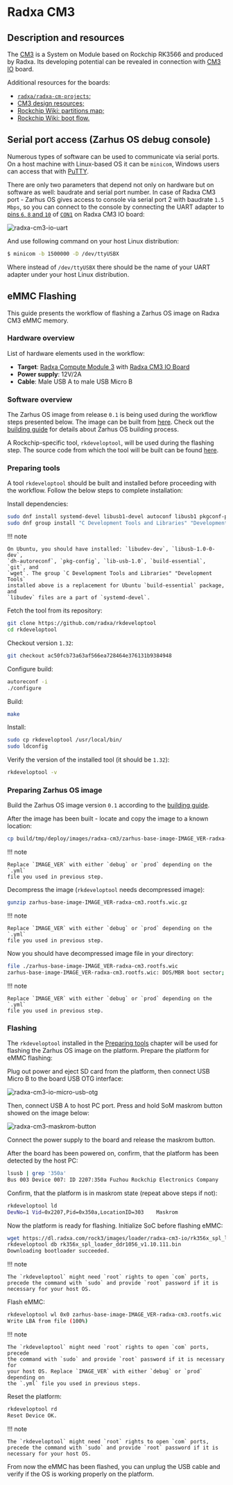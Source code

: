 # Radxa CM3

## Description and resources

The [CM3](https://wiki.radxa.com/Rock3/CM3) is a System on Module based on
Rockchip RK3566 and produced by Radxa. Its developing potential can be revealed
in connection with [CM3 IO](https://wiki.radxa.com/Rock3/CM3/IO) board.

Additional resources for the boards:

* [`radxa/radxa-cm-projects`;](https://github.com/radxa/radxa-cm-projects/tree/main/cm3)
* [CM3 design resources;](https://radxa.com/products/cm/cm3/#design-resources)
* [Rockchip Wiki: partitions map;](https://opensource.rock-chips.com/wiki_Partitions)
* [Rockchip Wiki: boot flow.](https://opensource.rock-chips.com/wiki_Boot_option#Boot_introduce)

## Serial port access (Zarhus OS debug console)

Numerous types of software can be used to communicate via serial ports. On a
host machine with Linux-based OS it can be `minicom`, Windows users can access
that with [PuTTY](https://www.putty.org/).

There are only two parameters that depend not only on hardware but on software
as well: baudrate and serial port number. In case of Radxa CM3 port - Zarhus OS
gives access to console via serial port 2 with baudrate `1.5 Mbps`, so you can
connect to the console by connecting the UART adapter to [pins `6`, `8` and
`10`](https://wiki.radxa.com/Rock3/CM3/IO/GPIO) of
[`CON1`](https://wiki.radxa.com/Rock3/CM3/IO/pinout) on Radxa CM3 IO board:

![radxa-cm3-io-uart](./img/radxa_cm3_io_uart.jpg)

And use following command on your host Linux distribution:

```bash
$ minicom -b 1500000 -D /dev/ttyUSBX
```

Where instead of `/dev/ttyUSBX` there should be the name of your UART adapter
under your host Linux distribution.

## eMMC Flashing

This guide presents the workflow of flashing a Zarhus OS image on Radxa CM3 eMMC
memory.

### Hardware overview

List of hardware elements used in the workflow:

* **Target**: [Radxa Compute Module 3][cm3] with [Radxa CM3 IO Board][iob]
* **Power supply**: 12V/2A
* **Cable**: Male USB A to male USB Micro B

[cm3]: https://wiki.radxa.com/Rock3/CM/CM3
[iob]: https://wiki.radxa.com/Rock3/CM3/IO

### Software overview

The Zarhus OS image from release `0.1` is being used during the workflow steps
presented below. The image can be built from
[here](https://github.com/zarhus/meta-zarhus/tree/v0.1). Check out the [building
guide](../getting-started/building.md) for details about Zarhus OS building process.

A Rockchip-specific tool, `rkdeveloptool`, will be used during the flashing
step. The source code from which the tool will be built can be found
[here](https://github.com/radxa/rkdeveloptool).

### Preparing tools

A tool `rkdeveloptool` should be built and installed before proceeding with the
workflow. Follow the below steps to complete installation:

Install dependencies:

```bash
sudo dnf install systemd-devel libusb1-devel autoconf libusb1 pkgconf-pkg-config
sudo dnf group install "C Development Tools and Libraries" "Development Tools"
```

!!! note

    On Ubuntu, you should have installed: `libudev-dev`, `libusb-1.0-0-dev`,
    `dh-autoreconf`, `pkg-config`, `lib-usb-1.0`, `build-essential`, `git`, and
    `wget`. The group `C Development Tools and Libraries" "Development Tools`
    installed above is a replacement for Ubuntu `build-essential` package, and
    `libudev` files are a part of `systemd-devel`.

Fetch the tool from its repository:

```bash
git clone https://github.com/radxa/rkdeveloptool
cd rkdeveloptool
```

Checkout version `1.32`:

```bash
git checkout ac50fcb73a63af566ea728464e376131b9384948
```

Configure build:

```bash
autoreconf -i
./configure
```

Build:

```bash
make
```

Install:

```bash
sudo cp rkdeveloptool /usr/local/bin/
sudo ldconfig
```

Verify the version of the installed tool (it should be `1.32`):

```bash
rkdeveloptool -v
```

### Preparing Zarhus OS image

Build the Zarhus OS image version `0.1` according to the [building
guide](../getting-started/building.md).

After the image has been built - locate and copy the image to a known location:

```bash
cp build/tmp/deploy/images/radxa-cm3/zarhus-base-image-IMAGE_VER-radxa-cm3.rootfs.wic.gz ./
```

!!! note

    Replace `IMAGE_VER` with either `debug` or `prod` depending on the `.yml`
    file you used in previous step.

Decompress the image (`rkdeveloptool` needs decompressed image):

```bash
gunzip zarhus-base-image-IMAGE_VER-radxa-cm3.rootfs.wic.gz
```

!!! note

    Replace `IMAGE_VER` with either `debug` or `prod` depending on the `.yml`
    file you used in previous step.

Now you should have decompressed image file in your directory:

```bash
file ./zarhus-base-image-IMAGE_VER-radxa-cm3.rootfs.wic
zarhus-base-image-IMAGE_VER-radxa-cm3.rootfs.wic: DOS/MBR boot sector; partition 1 : ID=0xee, start-CHS (0x0,0,2), end-CHS (0x3ff,255,63), startsector 1, 687763 sectors, extended partition table (last)
```

!!! note

    Replace `IMAGE_VER` with either `debug` or `prod` depending on the `.yml`
    file you used in previous step.

### Flashing

The `rkdeveloptool` installed in the [Preparing tools](#preparing-tools) chapter
will be used for flashing the Zarhus OS image on the platform. Prepare the
platform for eMMC flashing:

Plug out power and eject SD card from the platform, then connect USB Micro B to
the board USB OTG interface:

![radxa-cm3-io-micro-usb-otg](./img/radxa_cm3_io_micro_usb_otg.jpeg)

<!-- Source: https://wiki.radxa.com/File:Cm3_io_micro_usb.jpeg -->

Then, connect USB A to host PC port. Press and hold SoM maskrom button showed on
the image below:

![radxa-cm3-maskrom-button](./img/radxa_cm3_maskrom_button.jpg)

<!-- Source: https://wiki.radxa.com/File:Cm3-io-key.jpeg -->

Connect the power supply to the board and release the maskrom button.

After the board has been powered on, confirm, that the platform has been
detected by the host PC:

```bash
lsusb | grep '350a'
Bus 003 Device 007: ID 2207:350a Fuzhou Rockchip Electronics Company
```

Confirm, that the platform is in maskrom state (repeat above steps if not):

```bash
rkdeveloptool ld
DevNo=1	Vid=0x2207,Pid=0x350a,LocationID=303	Maskrom
```

Now the platform is ready for flashing. Initialize SoC before flashing eMMC:

```bash
wget https://dl.radxa.com/rock3/images/loader/radxa-cm3-io/rk356x_spl_loader_ddr1056_v1.10.111.bin
rkdeveloptool db rk356x_spl_loader_ddr1056_v1.10.111.bin
Downloading bootloader succeeded.
```

!!! note

    The `rkdeveloptool` might need `root` rights to open `com` ports,
    precede the command with `sudo` and provide `root` password if it is
    necessary for your host OS.

Flash eMMC:

```bash
rkdeveloptool wl 0x0 zarhus-base-image-IMAGE_VER-radxa-cm3.rootfs.wic
Write LBA from file (100%)
```

!!! note

    The `rkdeveloptool` might need `root` rights to open `com` ports, precede
    the command with `sudo` and provide `root` password if it is necessary for
    your host OS. Replace `IMAGE_VER` with either `debug` or `prod` depending on
    the `.yml` file you used in previous steps.

Reset the platform:

```bash
rkdeveloptool rd
Reset Device OK.
```

!!! note

    The `rkdeveloptool` might need `root` rights to open `com` ports,
    precede the command with `sudo` and provide `root` password if it is
    necessary for your host OS.

From now the eMMC has been flashed, you can unplug the USB cable and verify if
the OS is working properly on the platform.
